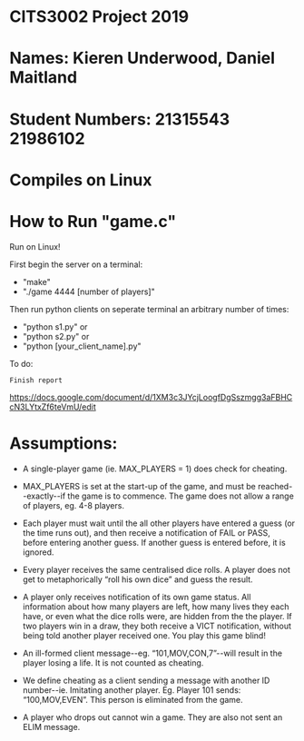 # CITS3002 Project 2019
# Names:            Kieren Underwood,   Daniel Maitland
# Student Numbers:  21315543            21986102
# Compiles on Linux


# How to Run "game.c"

Run on Linux!

First begin the server on a terminal:
  - "make"
  - "./game 4444 [number of players]"

Then run python clients on seperate terminal an arbitrary number of times:
  - "python s1.py"
  or 
  - "python s2.py"
  or 
  - "python [your_client_name].py"


To do:
  
    Finish report    
  https://docs.google.com/document/d/1XM3c3JYcjLoogfDgSszmgg3aFBHCcN3LYtxZf6teVmU/edit

# Assumptions:
  
- A single-player game (ie. MAX_PLAYERS = 1) does check for cheating. 

- MAX_PLAYERS is set at the start-up of the game, and must be reached--exactly--if the game is to commence. The game does not allow a range of players, eg. 4-8 players.

- Each player must wait until the all other players have entered a guess (or the time runs out), and then receive a notification of FAIL or PASS, before entering another guess. If another    guess is entered before, it is ignored. 

- Every player receives the same centralised dice rolls. A player does not get to metaphorically “roll his own dice” and guess the result.

- A player only receives notification of its own game status. All information about how many players are left, how many lives they each have, or even what the dice rolls were, are hidden     from the the player. If two players win in a draw, they both receive a VICT notification, without being told another player received one. You play this game blind!

- An ill-formed client message--eg. “101,MOV,CON,7”--will result in the player losing a life. It is not counted as cheating.

- We define cheating as a client sending a message with another ID number--ie. Imitating another player. Eg. Player 101 sends: “100,MOV,EVEN”. This person is eliminated from the game. 

- A player who drops out cannot win a game. They are also not sent an ELIM message. 

      
      
